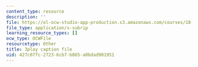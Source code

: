 ```yaml
---
content_type: resource
description: ''
file: https://ol-ocw-studio-app-production.s3.amazonaws.com/courses/18-03sc-differential-equations-fall-2011/427c07fc27236cb7b865a0bdad901951_zmzyW1rP-hk.srt
file_type: application/x-subrip
learning_resource_types: []
ocw_type: OCWFile
resourcetype: Other
title: 3play caption file
uid: 427c07fc-2723-6cb7-b865-a0bdad901951
---
```

